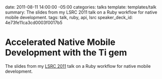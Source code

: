 date: 2011-08-11 14:00:00 -05:00
categories: talks
template: templates/talk
summary: The slides from my LSRC 2011 talk on a Ruby workflow for native mobile development.
tags: talk, ruby, api, lsrc
speaker_deck_id: 4e73fe11ca3cd0003f0017b5

# Accelerated Native Mobile Development with the Ti gem


The slides from my [LSRC 2011](http://lonestarrubyconf.com) talk on a Ruby workflow for native mobile development.
